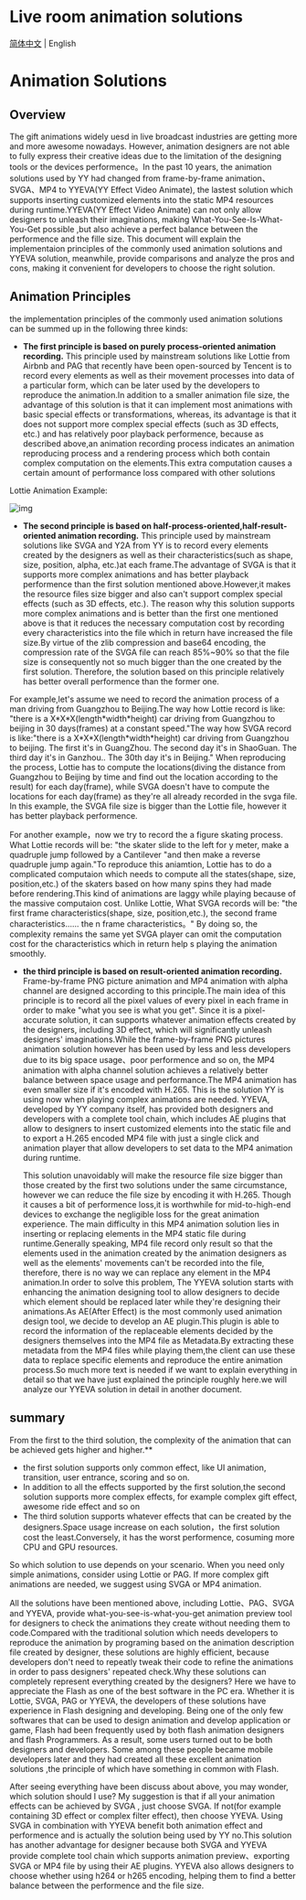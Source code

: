 # Live room animation solutions

[简体中文](./直播间礼物动效实现方案.md) | English

# Animation Solutions
 
## Overview

  
The gift animations widely uesd in live broadcast industries are getting more and more awesome nowadays. However, animation designers are not able to fully express their creative ideas due to the limitation of the designing tools or the devices performence。In the past 10 years, the animation solutions used by YY had changed from frame-by-frame animation、SVGA、MP4 to YYEVA(YY Effect Video Animate), the lastest solution which supports inserting customized elements into the static MP4 resources during runtime.YYEVA(YY Effect Video Animate) can not only allow designers to unleash their imaginations, making What-You-See-Is-What-You-Get possible ,but also achieve a perfect balance between the performence and the fille size. This document will explain the implementaion principles of the commonly used animation solutions and YYEVA solution, meanwhile, provide comparisons and analyze the pros and cons, making it convenient for developers to choose the right solution.

## Animation Principles

the implementation principles of the commonly used animation solutions can be summed up in the following three kinds:
  
*  **The first principle is based on purely process-oriented animation recording.** This principle used by mainstream solutions like Lottie from Airbnb and PAG that recently have been open-sourced by Tencent is to record every elements as well as their movement processes into data of a particular form, which can be later used by the developers to reproduce the animation.In addition to a smaller animation file size, the advantage of this solution is that it can implement most animations with basic special effects or transformations, whereas, its advantage is that it does not support more complex special effects (such as 3D effects, etc.) and has relatively poor playback performence, because as described above,an animation recording process indicates an animation reproducing process and a rendering process which both contain complex computation on the elements.This extra computation causes a certain amount of performance loss compared with other solutions

Lottie Animation Example:

![img](./img/lotties_demo.gif)

*  **The second principle is based on half-process-oriented,half-result-oriented animation recording.** This principle used by mainstream solutions like SVGA and Y2A from YY is to record every elements created by the designers as well as their characteristics(such as shape, size, position, alpha, etc.)at each frame.The advantage of SVGA is that it supports more complex animations and has better playback performence than the first solution mentioned above.However,it makes the resource files size bigger and also can't support complex special effects (such as 3D effects, etc.). The reason why this solution supports more complex animations and is better than the first one mentioned above is that it reduces the necessary computation cost by recording every characteristics into the file which in return have increased the file size.By virtue of the zlib compression and base64 encoding, the compression rate of the SVGA file can reach 85%~90% so that the file size is consequently not so much bigger than the  one created by the first solution. Therefore, the solution based on this principle relatively has better overall performence than the former one. 


For example,let's assume we need to record the animation process of a man driving from Guangzhou to Beijing.The way how Lottie record is like: "there is a X\*X\*X(length\*width\*height) car driving  from Guangzhou to beijing in 30 days(frames) at a constant speed."The way how SVGA record is like:"there is a X\*X\*X(length\*width\*height) car driving from Guangzhou to beijing. The first it's in GuangZhou. The second day it's in ShaoGuan. The third day it's in Ganzhou.. The 30th day it's in Beijing." When reproducing the process, Lottie has to compute the locations(diving the distance from Guangzhou to Beijing by time and find out the location according to the result) for each day(frame), while SVGA doesn't have to compute the locations for each day(frame) as they're all already recorded in the svga file. In this example, the SVGA file size is bigger than the Lottie file, however it has better playback performence.
 
For another example，now we try to record the a figure skating process. What Lottie records will be: "the skater  slide to the left for y meter, make a quadruple jump followed by a Cantilever "and then make a reverse quadruple jump again."To reproduce this aniamtion, Lottie has to do a complicated computaion which needs to compute all the states(shape, size, position,etc.) of the skaters based on how many spins they had made before rendering.This kind of animations are laggy while playing because of the massive computaion cost. Unlike Lottie, What SVGA records will be: "the first frame characteristics(shape, size, position,etc.), the second frame characteristics...... the n frame characteristics。" By doing so, the complexity remains the same yet SVGA player can omit the computation cost for the characteristics which in return help s playing the animation smoothly.

*  **the third principle is based on result-oriented animation recording.** Frame-by-frame PNG picture animation and MP4 animation with alpha channel are designed according to this principle.The main idea of this principle is to record all the pixel values of every pixel in each frame in order to make "what you see is what you get". Since it is a pixel-accurate solution, it can supports whatever animation effects created by the designers, including 3D effect, which will significantly unleash designers' imaginations.While the frame-by-frame PNG pictures animation solution however   has been used by less and less developers due to its big space usage、poor performence and so on, the MP4 animation with alpha channel solution achieves a relatively better balance between space usage and performance.The  MP4 animation has even smaller size if it's encoded with H.265. This is the solution YY is using now when playing complex animations are needed. YYEVA, developed by YY company itself, has provided both designers and developers with a complete tool chain, which includes AE plugins that allow to designers to insert customized elements into the static file and to export a H.265 encoded MP4 file with just a single click and animation player that allow developers to set data to the MP4 animation during runtime.
 

    This solution unavoidably will make the resource file size bigger than those created by the first two solutions under the same circumstance, however we can reduce the file size by encoding it with H.265. Though it causes a bit of performence loss,it is worthwhile for mid-to-high-end devices to exchange the negligible loss for the great animation experience. The main difficulty in this MP4 animation solution lies in inserting or replacing elements in the MP4 static file during runtime.Generally speaking, MP4 file record only result so that the elements used in the animation created by the animation designers as well as the elements' movements can't be recorded into the file, therefore, there is no way we can replace any element in the MP4 animation.In order to solve this problem, The YYEVA solution starts with enhancing the animation designing tool to allow designers to decide which element should be replaced later while they're designing their animations.As AE(After Effect) is the most commonly used animation design tool, we decide to develop an AE plugin.This plugin is able to record the information of the replaceable elements decided by the designers themselves into the MP4 file as Metadata.By extracting these metadata from the MP4 files while playing them,the client can use these data to replace specific elements and reproduce the entire animation process.So much more text is needed if we want to explain everything in detail so that we have just explained the principle roughly here.we will analyze our YYEVA solution in detail in another document.
      

## summary

  From the first to the third solution, the complexity of the animation that can be achieved gets higher and higher.**
  * the first solution supports only common effect, like UI animation, transition, user entrance, scoring and so on.
  * In addition to all the effects supported by the first solution,the second solution supports more complex effects, for example complex gift effect, awesome ride effect and so on
  * The third solution supports whatever effects that can be created by the designers.Space usage increase on each solution，the first solution cost the least.Conversely, it has the worst performence, cosuming more CPU and GPU resources.
  
  So which solution to use depends on your scenario. When you need only simple animations, consider using Lottie or PAG. If more complex gift animations are needed, we suggest using SVGA or MP4 animation.
 
All the solutions have been mentioned above, including Lottie、PAG、SVGA and YYEVA, provide what-you-see-is-what-you-get animation preview tool for designers to check the animations they create without needing them to code.Compared with the traditional solution which needs developers to reproduce the animation by programing based on the animation description file created by designer, these solutions are highly efficient, because developers don't need to repeatly tweak their code to refine the animations in order to pass designers' repeated check.Why these solutions can completely represent everything created by the designers? Here we have to appreciate the Flash as one of the best software in the PC era. Whether it is Lottie, SVGA, PAG or YYEVA, the developers of these solutions have experience in Flash designing and developing. Being one of the only few softwares that can be used to design animation and develop application or game,  Flash had been frequently used by both flash animation designers and flash Programmers. As a result, some users turned out to be both designers and developers. Some among these people became   mobile developers later and they had created all these excellent animation solutions ,the principle of which have something in common with Flash.

 
After seeing everything have been discuss about above, you may wonder, which solution should I use? My suggestion is that if all your animation effects can be achieved by SVGA , just choose SVGA. If not(for example containing 3D effect or complex filter effect), then choose YYEVA. Using SVGA in combination with YYEVA benefit both animation effect and performence and is actually the solution being used by YY no.This solution has another advantage for designer because both SVGA and YYEVA provide complete tool chain which supports animation preview、exporting SVGA or MP4 file by using their AE plugins. YYEVA also allows designers to  choose whether using h264 or h265 encoding, helping them to find a better balance between the performence and the file size.
